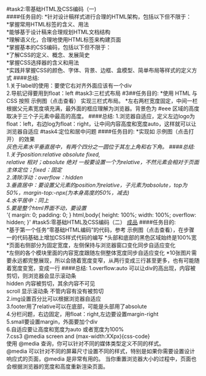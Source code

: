 #task2:零基础HTML及CSS编码（一)  
####任务目的:
*针对设计稿样式进行合理的HTML架构，包括以下但不限于：  
*掌握常用HTML标签的含义、用法  
*能够基于设计稿来合理规划HTML文档结构  
*理解语义化，合理地使用HTML标签来构建页面  
*掌握基本的CSS编码，包括以下但不限于：  
*了解CSS的定义、概念、发展简史  
*掌握CSS选择器的含义和用法  
*实践并掌握CSS的颜色、字体、背景、边框、盒模型、简单布局等样式的定义方式
####总结:  
1.关于label的使用：要使它右对齐外面应该有一个div  
2.导航记得要用到float：left
#task3:三栏式布局
#3##任务目的:
*使用 HTML 与 CSS 按照 示例图（点击查看） 实现三栏式布局。 *左右两栏宽度固定，中间一栏根据父元素宽度填充满，最外面的框应理解为浏览器。背景色为 #eee 区域的高度取决于三个子元素中最高的高度。
####总结:
1.浏览器自适应，定义左边logo为float：left，右边log为float：right，让中间内容高度和宽度auto，这样就可以让浏览器自适应
#task4:定位和居中问题
####任务目的:
*实现如 示例图（点击打开） 的效果  
*灰色元素水平垂直居中，有两个四分之一圆位于其左上角和右下角。
####总结:
1.关于position:relative absolute fixed,  
relative 相对；absolute 绝对 一般要设置一个为relative，不然元素会相对于页面主体定位；fixed：固定  
2.清除浮动：overflow：hidden  
3.垂直居中：要设置父元素的position为relative，子元素为absolute，top为50%，margin-top:-npx(为本身高度的50%，减去)  
4.水平居中：同上  
5.要是整个html界面不动，要设置  
'*{
    margin: 0;
    padding: 0;
}
html,body{
    height: 100%;
    width: 100%;
    overflow: hidden;
}'
#task5:零基础HTML及CSS编码（二）
[成品](http://codepen.io/zhoupipipipipipi/full/MypWGQ/)
####任务目的:  
*基于第一个任务“零基础HTML编码”的代码，参考 示例图（点击查看），在步骤一的代码基础上增加CSS样式代码的编写  *头部和底部的黑色区域始终是100%宽  
*页面右侧部分为固定宽度，左侧保持与浏览器窗口变化同步自适应变化  
*左侧的各个模块里面的内容宽度跟随左侧整体宽度同步自适应变化  *10张图片需要永远都完整展现，所以会随着宽度变窄，从两行变成三行甚至更多，也有可能随着宽度变宽，变成一行
####总结:
1.overflow:auto 可以让div的高出现，内容被剪切，则浏览器会显示滚动条  
  hidden 内容被剪切，其余内容不可见   
  scroll 显示滚动条 不管内容有没有被剪切  
2.img设置百分比可以根据浏览器自适应  
3.footer用了relative可以在底部，可能是头部用了absolute  
4.分栏问题，右边固定，用float：right,左边要设置margin-right  
5.small要设置margin，外面要加个div  
6.自适应要让高度和宽度为auto 或者宽度为100%  
7.css3 @media screen and (max-width:XXpx){css-code}  
使用 @media 查询，你可以针对不同的媒体类型定义不同的样式。  
@media 可以针对不同的屏幕尺寸设置不同的样式，特别是如果你需要设置设计响应式的页面，@media 是非常有用的。  当你重置浏览器大小的过程中，页面也会根据浏览器的宽度和高度重新渲染页面。

